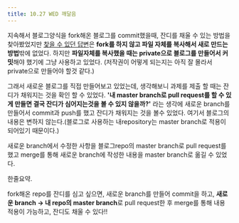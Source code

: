 ```yaml
---
title: 10.27 WED 깨달음
---
```


지속해서 블로그양식을 fork해온 블로그를 commit했을때, 잔디를 채울 수 있는 방법을 찾아봤었지만 [찾을 수 있던 답변](https://soranhan.tistory.com/11)은 **fork를 하지 않고 파일 자체를 복사해서 새로 만드는 방법**밖에 없었다. 하지만 **파일자체를 복사했을 때는 private으로 블로그를 만들어서 커밋**해야 했기에 그냥 사용하고 있었다. (저작권이 어떻게 되는지는 아직 잘 몰라서 private으로 만들어야 할것 같다.)

그래서 새로운 블로그를 직접 만들어보고 있었는데, 생각해보니 과제를 제출 할 때는 잔디가 채워지는 것을 확인 할 수 있었다. **'내 master branch로 pull request를 할 수 있게 만들면 결국 잔디가 심어지는것을 볼 수 있지 않을까?'** 라는 생각에 새로운 branch를 만들어서 commit과 push를 했고 잔디가 채워지는 것을 볼수 있었다. 여기서 블로그의 내용은 변하지 않는다.(블로그로 사용하는 내repository는 master branch로 적용이 되어있기 때문이다.)

새로운 branch에서 수정한 사항을 블로그repo의 master branch로 pull request를 했고 merge를 통해 새로운 branch에 작성한 내용을 master branch로 옮길 수 있었다.



한줄요약.

fork해온 repo를 잔디를 심고 싶으면, 새로운 branch를 만들어 commit을 하고, **새로운 branch -> 내 repo의 master branch**로 pull request한 후 merge를 통해 내용 적용이 가능하고, 잔디도 채울 수 있다!!

